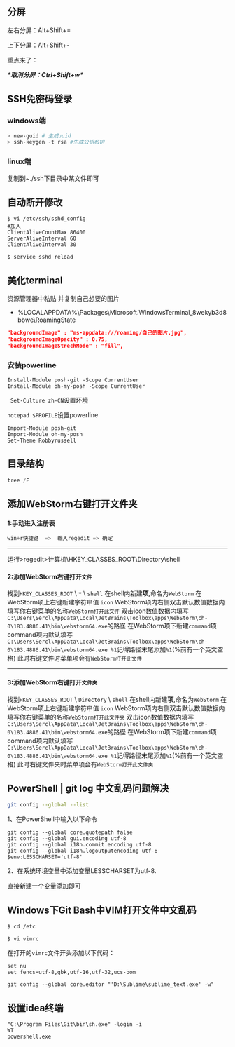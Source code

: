 ##  分屏

左右分屏：Alt+Shift+=

上下分屏：Alt+Shift+-

重点来了：

***\*取消分屏：Ctrl+Shift+w\****

## SSH免密码登录

### windows端

```powershell
> new-guid # 生成uuid
> ssh-keygen -t rsa #生成公钥私钥
```



### linux端

复制到~./ssh下目录中某文件即可

## 自动断开修改

```shell
$ vi /etc/ssh/sshd_config
#加入
ClientAliveCountMax 86400
ServerAliveInterval 60
ClientAliveInterval 30

$ service sshd reload 
```



## 美化terminal





资源管理器中粘贴 并复制自己想要的图片

- %LOCALAPPDATA%\Packages\Microsoft.WindowsTerminal_8wekyb3d8bbwe\RoamingState

```json
"backgroundImage" : "ms-appdata:///roaming/自己的图片.jpg",
"backgroundImageOpacity" : 0.75,
"backgroundImageStrechMode" : "fill",
```

### 安装powerline

```shell
Install-Module posh-git -Scope CurrentUser
Install-Module oh-my-posh -Scope CurrentUser
```

` Set-Culture zh-CN`设置环境

`notepad $PROFILE`设置powerline

```
Import-Module posh-git
Import-Module oh-my-posh
Set-Theme Robbyrussell
```



## 目录结构

```powershell
tree /F
```

## 添加WebStorm右键打开文件夹

#### 1:手动进入注册表



```dart
win+r快捷键  =>  输入regedit => 确定
```

------

运行>regedit>计算机\HKEY_CLASSES_ROOT\Directory\shell

#### 2:添加WebStorm右键打开`文件`

找到`HKEY_CLASSES_ROOT` \ `*` \ `shell`
 在shell内新建**项**,命名为`WebStorm`
 在WebStorm项上右键新建字符串值 `icon`
 WebStorm项内右侧双击默认数值数据内填写你右键菜单的名称`WebStorm打开此文件`
 双击icon数值数据内填写`C:\Users\Sercl\AppData\Local\JetBrains\Toolbox\apps\WebStorm\ch-0\183.4886.41\bin\webstorm64.exe`的路径
 在WebStorm项下新建`command`项
 command项内默认填写`C:\Users\Sercl\AppData\Local\JetBrains\Toolbox\apps\WebStorm\ch-0\183.4886.41\bin\webstorm64.exe %1`记得路径末尾添加`%1`(%前有一个英文空格)
 此时右键文件时菜单项会有`WebStorm打开此文件`

------

#### 3:添加WebStorm右键打开`文件夹`

找到`HKEY_CLASSES_ROOT` \ `Directory` \ `shell`
 在shell内新建**项**,命名为`WebStorm`
 在WebStorm项上右键新建字符串值 `icon`
 WebStorm项内右侧双击默认数值数据内填写你右键菜单的名称`WebStorm打开此文件夹`
 双击icon数值数据内填写`C:\Users\Sercl\AppData\Local\JetBrains\Toolbox\apps\WebStorm\ch-0\183.4886.41\bin\webstorm64.exe`的路径
 在WebStorm项下新建`command`项
 command项内默认填写`C:\Users\Sercl\AppData\Local\JetBrains\Toolbox\apps\WebStorm\ch-0\183.4886.41\bin\webstorm64.exe %1`记得路径末尾添加`%1`(%前有一个英文空格)
 此时右键文件夹时菜单项会有`WebStorm打开此文件夹`



## PowerShell | git log 中文乱码问题解决

```bash
git config --global --list
```

1、在PowerShell中输入以下命令

```shell
git config --global core.quotepath false
git config --global gui.encoding utf-8
git config --global i18n.commit.encoding utf-8
git config --global i18n.logoutputencoding utf-8
$env:LESSCHARSET='utf-8'
```

2、在系统环境变量中添加变量LESSCHARSET为utf-8.


直接新建一个变量添加即可

## Windows下Git Bash中VIM打开文件中文乱码

```shell
$ cd /etc

$ vi vimrc
```

在打开的`vimrc`文件开头添加以下代码：

```
set nu
set fencs=utf-8,gbk,utf-16,utf-32,ucs-bom
```

```
git config --global core.editor "'D:\Sublime\sublime_text.exe' -w"
```

## 设置idea终端

```
"C:\Program Files\Git\bin\sh.exe" -login -i
WT
powershell.exe
```

